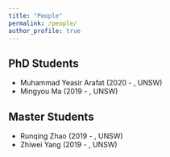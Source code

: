 ```yaml
---
title: "People"
permalink: /people/
author_profile: true
---
```


## PhD Students
* Muhammad Yeasir Arafat (2020 - , UNSW)  
* Mingyou Ma (2019 - , UNSW)

## Master Students
* Runqing Zhao (2019 - , UNSW)
* Zhiwei Yang (2019 - , UNSW)
